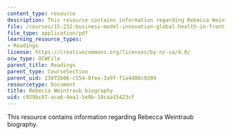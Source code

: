 ```yaml
---
content_type: resource
description: This resource contains information regarding Rebecca Weintraub biography.
file: /courses/15-232-business-model-innovation-global-health-in-frontier-markets-fall-2013/c929bc87aca64ea15e8b18caa15423cf_MIT_15_232F13_10_Rebe_Weint.pdf
file_type: application/pdf
learning_resource_types:
- Readings
license: https://creativecommons.org/licenses/by-nc-sa/4.0/
ocw_type: OCWFile
parent_title: Readings
parent_type: CourseSection
parent_uid: 23872b06-c554-0fea-3a9f-f1a4d06c9209
resourcetype: Document
title: Rebecca Weintraub biography
uid: c929bc87-aca6-4ea1-5e8b-18caa15423cf
---
```

This resource contains information regarding Rebecca Weintraub biography.